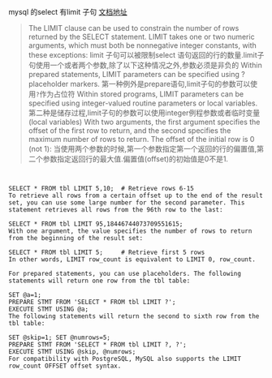 mysql 的select 有limit 子句
[文档地址](https://dev.mysql.com/doc/refman/5.7/en/select.html)

>The LIMIT clause can be used to constrain the number of rows returned by the SELECT statement. LIMIT takes one or two numeric arguments, which must both be nonnegative integer constants, with these exceptions:
limit 子句可以被限制select 语句返回的行的数量.limit子句使用一个或者两个参数,除了以下这种情况之外,参数必须是非负的
>Within prepared statements, LIMIT parameters can be specified using ? placeholder markers.
第一种例外是prepare语句,limit子句的参数可以使用`?`作为占位符
>Within stored programs, LIMIT parameters can be specified using integer-valued routine parameters or local variables.
第二种是储存过程,limit子句的参数可以使用integer例程参数或者临时变量(local variables)
>With two arguments, the first argument specifies the offset of the first row to return, and the second specifies the maximum number of rows to return. The offset of the initial row is 0 (not 1):
当使用两个参数的时候,第一个参数指定第一个返回的行的偏置值,第二个参数指定返回行的最大值.偏置值(offset)的初始值是0不是1.
```


SELECT * FROM tbl LIMIT 5,10;  # Retrieve rows 6-15
To retrieve all rows from a certain offset up to the end of the result set, you can use some large number for the second parameter. This statement retrieves all rows from the 96th row to the last:

SELECT * FROM tbl LIMIT 95,18446744073709551615;
With one argument, the value specifies the number of rows to return from the beginning of the result set:

SELECT * FROM tbl LIMIT 5;     # Retrieve first 5 rows
In other words, LIMIT row_count is equivalent to LIMIT 0, row_count.

For prepared statements, you can use placeholders. The following statements will return one row from the tbl table:

SET @a=1;
PREPARE STMT FROM 'SELECT * FROM tbl LIMIT ?';
EXECUTE STMT USING @a;
The following statements will return the second to sixth row from the tbl table:

SET @skip=1; SET @numrows=5;
PREPARE STMT FROM 'SELECT * FROM tbl LIMIT ?, ?';
EXECUTE STMT USING @skip, @numrows;
For compatibility with PostgreSQL, MySQL also supports the LIMIT row_count OFFSET offset syntax.
```
